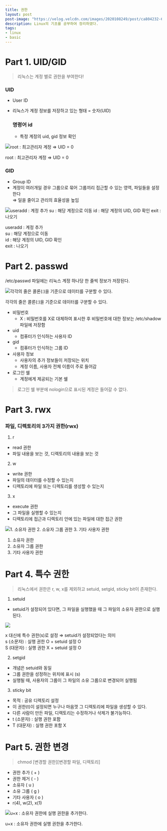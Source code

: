 ```yaml
---
title: 권한
layout: post
post-image: "https://velog.velcdn.com/images/2020108249/post/ca804232-601f-42b0-baf0-2bb7c2213e28/image.png"
description: Linux의 기초를 공부하여 정리하였다.
tags:
- linux
- basic
---
```

# Part 1. UID/GID

> 리눅스는 계정 별로 권한을 부여한다!

### UID

- User ID
- 리눅스가 계정 정보를 저장하고 있는 형태 = 숫자(UID)
    
    ### 명령어 id
    
    - 특정 계정의 uid, gid 정보 확인

![root : 최고관리자 계정 ⇒ UID = 0](https://user-images.githubusercontent.com/79959379/207038204-d0ef61b1-2eda-46f3-ba11-c776437d9690.png)

root : 최고관리자 계정 ⇒ UID = 0

### GID

- Group ID
- 계정이 여러개일 경우 그룹으로 묶어 그룹끼리 접근할 수 있는 영역, 파일들을 설정한다      
⇒ 일을 줄이고 관리의 효율성을 높임

![useradd : 계정 추가
su : 해당 계정으로 이동
id : 해당 계정의 UID, GID 확인
exit : 나오기](https://user-images.githubusercontent.com/79959379/207038134-fcf04edd-f531-4982-8909-011357d4cfa6.png)

useradd : 계정 추가    
su : 해당 계정으로 이동    
id : 해당 계정의 UID, GID 확인    
exit : 나오기    

# Part 2. passwd

/etc/passwd 파일에는 리눅스 계정 하나당 한 줄씩 정보가 저장된다.

![각각의 줄은 콜론(:)을 기준으로 데이터를 구분할 수 있다.](https://user-images.githubusercontent.com/79959379/207038129-8892f7b7-82ea-474e-9762-5d576401b49b.png)

각각의 줄은 콜론(:)을 기준으로 데이터를 구분할 수 있다.

- 비밀번호     
    - X : 비밀번호를 X로 대체하여 표시한 후 비밀번호에 대한 정보는 /etc/shadow 파일에 저장함
- uid     
    - 컴퓨터가 인식하는 사용자 ID
- gid     
    - 컴퓨터가 인식하는 그룹 ID
- 사용자 정보     
    - 사용자의 추가 정보들이 저장되는 위치    
    - 계정 이름, 사용자 전체 이름이 주로 들어감
- 로그인 쉘    
    - 계정에게 제공되는 기본 쉘
    

> 로그인 쉘 부분에 nologin으로 표시된 계정은 들어갈 수 없다.

# Part 3. rwx

### 파일, 디렉토리의 3가지 권한(rwx)

1. r
- read 권한
- 파일 내용을 보는 것, 디렉토리의 내용을 보는 것

2. w
- write 권한
- 파일의 데이터를 수정할 수 있는지
- 디렉토리에 파일 또는 디렉토리를 생성할 수 있는지

3. x
- execute 권한
- 그 파일을 실행할 수 있는지
- 디렉토리에 접근과 디렉토리 안에 있는 파일에 대한 접근 권한

![1. 소유자 권한 2. 소유자 그룹 권한 3. 기타 사용자 권한](https://user-images.githubusercontent.com/79959379/207038126-4d8abbbd-c99d-48f6-89cc-72e6c8a22bf6.png)

1. 소유자 권한   
2. 소유자 그룹 권한     
3. 기타 사용자 권한     

# Part 4. 특수 권한

> 리눅스에서 권한은 r, w, x를 제외하고 setuid, setgid, sticky bit이 존재한다.


1. setuid
- setuid가 설정되어 있다면, 그 파일을 실행했을 때 그 파일의 소유자 권한으로 실행된다.
    
![](https://user-images.githubusercontent.com/79959379/207038118-03f68f2f-48b7-4d8e-b238-90303fa487e0.png)
    
x 대신에 특수 권한(s)로 설정 ⇒ setuid가 설정되었다는 의미     
s (소문자) : 실행 권한 O + setuid 설정 O      
S (대문자) : 실행 권한 X + setuid 설정 O       
    
2. setgid
- 개념은 setuid와 동일
- 그룹 권한을 성정하는 위치에 표시 (s)
- 실행될 때, 사용자의 그룹이 그 파일의 소유 그룹으로 변경되어 실행됨

3. sticky bit
- 목적 : 공유 디렉토리 설정
- 이 권한(t)이 설정되면 누구나 마음껏 그 디렉토리에 파일을 생성할 수 있다.
- 다른 사람이 만든 파일, 디렉토리는 수정하거나 삭제가 불가능하다.
- t (소문자) : 실행 권한 포함
- T (대문자) : 실행 권한 포함 X

# Part 5. 권한 변경

> chmod [변경할 권한][변경할 파일, 디렉토리]     


- 권한 추가 ( + )
- 권한 제거 ( - )
- 소유자 ( u )
- 소유 그룹 ( g )
- 기타 사용자 ( o )
- r(4), w(2), x(1)

![u+x : 소유자 권한에 실행 권한을 추가한다.](https://user-images.githubusercontent.com/79959379/207038109-26e0c076-1e59-4b76-938f-7517018088c1.png)

u+x : 소유자 권한에 실행 권한을 추가한다.